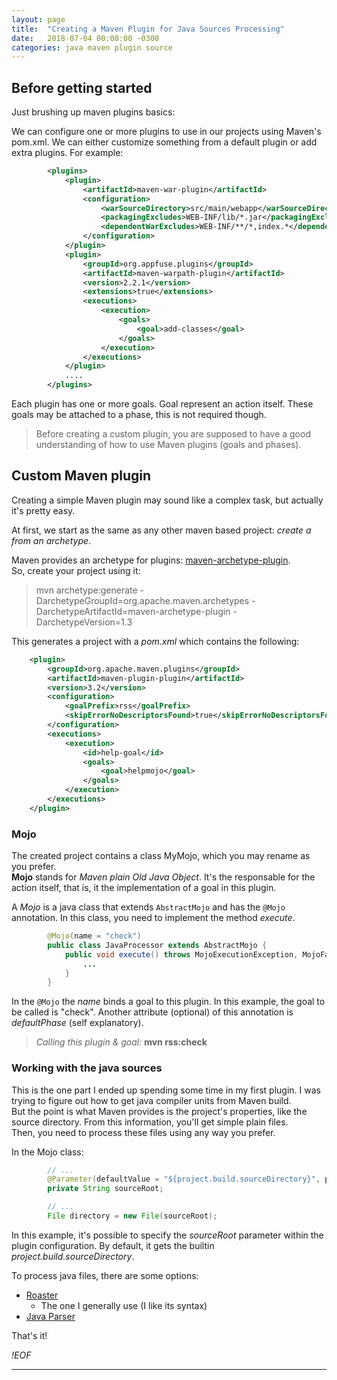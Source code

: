 ```yaml
---
layout: page
title:  "Creating a Maven Plugin for Java Sources Processing"
date:   2018-07-04 00:00:00 -0300
categories: java maven plugin source
---
```


## Before getting started

Just brushing up maven plugins basics:  

We can configure one or more plugins to use in our projects using Maven's pom.xml. 
We can either customize something from a default plugin or add extra plugins. For example:  

```xml
        <plugins>
			<plugin>
				<artifactId>maven-war-plugin</artifactId>
				<configuration>
					<warSourceDirectory>src/main/webapp</warSourceDirectory>
					<packagingExcludes>WEB-INF/lib/*.jar</packagingExcludes>
					<dependentWarExcludes>WEB-INF/**/*,index.*</dependentWarExcludes>
				</configuration>
			</plugin>
			<plugin>
				<groupId>org.appfuse.plugins</groupId>
				<artifactId>maven-warpath-plugin</artifactId>
				<version>2.2.1</version>
				<extensions>true</extensions>
				<executions>
					<execution>
						<goals>
							<goal>add-classes</goal>
						</goals>
					</execution>
				</executions>
			</plugin>
            ....
        </plugins>
```  

Each plugin has one or more goals. Goal represent an action itself.  These goals may be attached to a phase, this is not required though. 

> Before creating a custom plugin, you are supposed to have a good understanding of how to use Maven plugins (goals and phases).  

## Custom Maven plugin

Creating a simple Maven plugin may sound like a complex task, but actually it's pretty easy.  

At first, we start as the same as any other maven based project: *create a from an archetype*.

Maven provides an archetype for plugins: [maven-archetype-plugin](https://maven.apache.org/archetypes/maven-archetype-plugin/).  
So, create your project using it:

> mvn archetype:generate -DarchetypeGroupId=org.apache.maven.archetypes -DarchetypeArtifactId=maven-archetype-plugin -DarchetypeVersion=1.3

This generates a project with a *pom.xml* which contains the following:  

```xml
    <plugin>
        <groupId>org.apache.maven.plugins</groupId>
        <artifactId>maven-plugin-plugin</artifactId>
        <version>3.2</version>
        <configuration>
            <goalPrefix>rss</goalPrefix>
            <skipErrorNoDescriptorsFound>true</skipErrorNoDescriptorsFound>
        </configuration>
        <executions>
            <execution>
                <id>help-goal</id>
                <goals>
                    <goal>helpmojo</goal>
                </goals>
            </execution>
        </executions>
    </plugin>
```

### Mojo

The created project contains a class MyMojo, which you may rename as you prefer.  
**Mojo** stands for *Maven plain Old Java Object*. It's the responsable for the action itself, that is, it the implementation of a goal in this plugin.  

A *Mojo* is a java class that extends `AbstractMojo` and has the `@Mojo` annotation. In this class, you need to implement the method *execute*.  

```java
        @Mojo(name = "check")
        public class JavaProcessor extends AbstractMojo {
            public void execute() throws MojoExecutionException, MojoFailureException {
                ...
            }
        }
```        

In the `@Mojo` the *name* binds a goal to this plugin. In this example, the goal to be called is "check".  Another attribute (optional) of this annotation is *defaultPhase* (self explanatory). 

> *Calling this plugin & goal:* **mvn rss:check**

### Working with the java sources

This is the one part I ended up spending some time in my first plugin. I was trying to figure out how to get java compiler units from Maven build.  
But the point is what Maven provides is the project's properties, like the source directory. From this information, you'll get simple plain files.  
Then, you need to process these files using any way you prefer.

In the Mojo class: 

```java
        // ...
        @Parameter(defaultValue = "${project.build.sourceDirectory}", property = "sourceRoot")
	    private String sourceRoot;

        // ...
        File directory = new File(sourceRoot);
```

In this example, it's possible to specify the *sourceRoot* parameter within the plugin configuration. By default, it gets the builtin *project.build.sourceDirectory*.  

To process java files, there are some options:

* [Roaster](https://github.com/forge/roaster)
    * The one I generally use (I like its syntax)
* [Java Parser](https://github.com/javaparser/javaparser)

That's it!

*!EOF*

---
